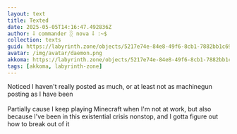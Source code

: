 ```yaml
---
layout: text
title: Texted
date: 2025-05-05T14:16:47.492836Z
author: ⸸ commander ░ nova ⸸ :~$
collection: texts
guid: https://labyrinth.zone/objects/5217e74e-84e8-49f6-8cb1-7882bb1c69c0
avatar: /img/avatar/daemon.png
akkoma: https://labyrinth.zone/objects/5217e74e-84e8-49f6-8cb1-7882bb1c69c0
tags: [akkoma, labyrinth-zone]
---
```


<p>Noticed I haven't really posted as much, or at least not as machinegun posting as I have been<br><br>Partially cause I keep playing Minecraft when I'm not at work, but also because I've been in this existential crisis nonstop, and I gotta figure out how to break out of it</p>
